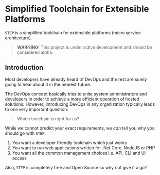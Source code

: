 # Simplified Toolchain for Extensible Platforms

`STEP` is a simplified toolchain for extensible platforms (micro service architecture).

> **WARNING:** This project is under active development and should be considered alpha.

## Introduction

Most developers have already heard of DevOps and the rest are surely going to hear about it in the nearest future.

The DevOps concept basically tries to unite system administrators and developers in order to achieve a more efficient operation of hosted solutions. However, introducing DevOps in any organization typically leads to one very important question:

> Which toolchain is right for us?

While we cannot predict your exact requirements, we _can_ tell you why you should go with `STEP`:

1. You want a developer friendly toolchain which just works
1. You want to run web applications written for .Net Core, NodeJS or PHP
1. You want all the common management choices i.e. API, CLI and UI access

Also, `STEP` is completely free and Open Source so why not give it a go?
